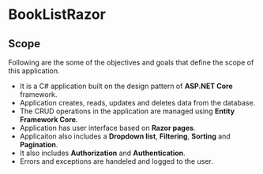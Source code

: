 # BookListRazor
## Scope
Following are the some of the objectives and goals that define the scope of this application.
* It is a C# application built on the design pattern of **ASP.NET Core** framework. 
* Application creates, reads, updates and deletes data from the database.
* The CRUD operations in the application are managed using **Entity Framework Core**.
* Application has user interface based on **Razor pages**.
* Applicaiton also includes a **Dropdown list**, **Filtering**, **Sorting** and **Pagination**.
* It also includes **Authorization** and **Authentication**.
* Errors and exceptions are handeled and logged to the user.
